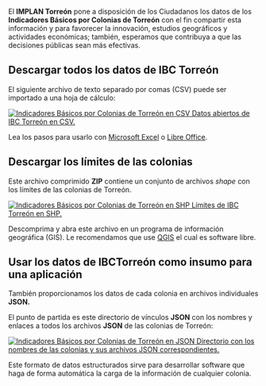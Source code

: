 
El **IMPLAN Torreón** pone a disposición de los Ciudadanos los datos de los **Indicadores Básicos por Colonias de Torreón** con el fin compartir esta información y para favorecer la innovación, estudios geográficos y actividades económicas; también, esperamos que contribuya a que las decisiones públicas sean más efectivas.

## Descargar todos los datos de IBC Torreón

El siguiente archivo de texto separado por comas (CSV) puede ser importado a una hoja de cálculo:

<a href="../ibc-colonias-torreon/ibc-colonias-torreon.csv"><img src="datos-abiertos/libreoffice-calc.png" alt="Indicadores Básicos por Colonias de Torreón en CSV"> Datos abiertos de IBC Torreón en CSV.</a>

Lea los pasos para usarlo con [Microsoft Excel](datos-abiertos-csv-microsoft-excel.html) o [Libre Office](datos-abiertos-csv-libreoffice.html).

## Descargar los límites de las colonias

Este archivo comprimido **ZIP** contiene un conjunto de archivos _shape_ con los límites de las colonias de Torreón.

<a href="../ibc-colonias-torreon/ibc-colonias-torreon-20170524b.zip"><img src="datos-abiertos/googleearth.png" alt="Indicadores Básicos por Colonias de Torreón en SHP"> Límites de IBC Torreón en SHP.</a>

Descomprima y abra este archivo en un programa de información geográfica (GIS). Le recomendamos que use [QGIS](http://qgis.org/es/site/) el cual es software libre.

## Usar los datos de IBCTorreón como insumo para una aplicación

También proporcionamos los datos de cada colonia en archivos individuales **JSON.**

El punto de partida es este directorio de vínculos **JSON** con los nombres y enlaces a todos los archivos **JSON** de las colonias de Torreón:

<a href="../ibc-colonias-torreon/ibc-colonias-torreon.json"><img src="datos-abiertos/text-x-javascript.png" alt="Indicadores Básicos por Colonias de Torreón en JSON"> Directorio con los nombres de las colonias y sus archivos JSON correspondientes.</a>

Este formato de datos estructurados sirve para desarrollar software que haga de forma automática la carga de la información de cualquier colonia.
